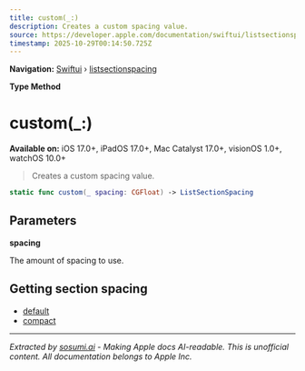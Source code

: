 ```yaml
---
title: custom(_:)
description: Creates a custom spacing value.
source: https://developer.apple.com/documentation/swiftui/listsectionspacing/custom(_:)
timestamp: 2025-10-29T00:14:50.725Z
---
```


**Navigation:** [Swiftui](/documentation/swiftui) › [listsectionspacing](/documentation/swiftui/listsectionspacing)

**Type Method**

# custom(_:)

**Available on:** iOS 17.0+, iPadOS 17.0+, Mac Catalyst 17.0+, visionOS 1.0+, watchOS 10.0+

> Creates a custom spacing value.

```swift
static func custom(_ spacing: CGFloat) -> ListSectionSpacing
```

## Parameters

**spacing**

The amount of spacing to use.



## Getting section spacing

- [default](/documentation/swiftui/listsectionspacing/default)
- [compact](/documentation/swiftui/listsectionspacing/compact)

---

*Extracted by [sosumi.ai](https://sosumi.ai) - Making Apple docs AI-readable.*
*This is unofficial content. All documentation belongs to Apple Inc.*
